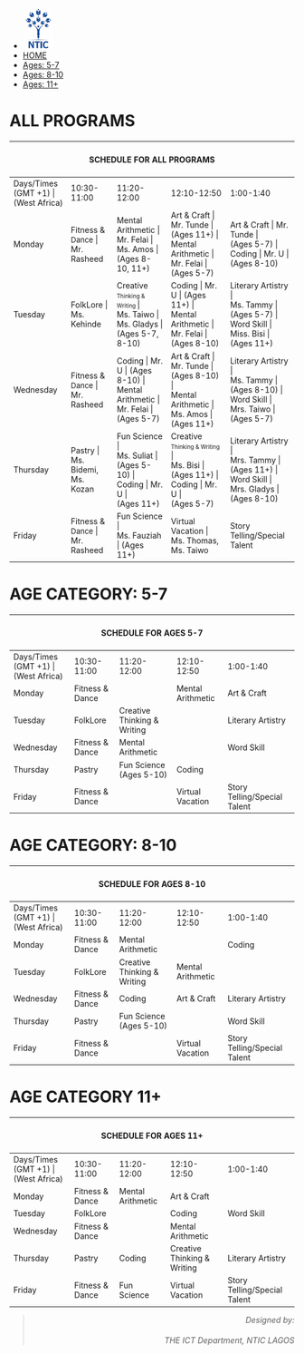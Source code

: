 <!--<!DOCTYPE html>-->
<html>
<head>
    <meta name="viewport" content="width=device-width">
    <title>NTIC SUMMER CAMP PROGRAMS SCHEDULE</title>
    <link href="https://fonts.googleapis.com/css?family=Lato: 100,300,400,700|Luckiest+Guy|Oxygen:300,400" rel="stylesheet">
    <link href="summercamp.css" type="text/css" rel="stylesheet">
    <script src="summercamp.js" defer></script>
</head>
<body>
    <ul class="navigation">
        <li><img src="logo.png" height="70pxpx;"></li>
        <li class="active"><a href="index.html">HOME</a></li>
        <li><a href="Page2.html">Ages: 5-7</a></li>
        <li><a href="#Cat2">Ages: 8-10</a></li>
        <li><a href="#Cat3">Ages: 11+</a></li>
      </ul>
      <div id="TitleBlock">
      </div>
      <div id="Main">
          <h1>ALL PROGRAMS</h1>
          <table id="allprograms">
              <thead>
                  <tr>
                      <th colspan="6">
                          <h4 style="text-align: center;">SCHEDULE FOR ALL PROGRAMS</h4>
                      </th>
                  </tr>
              </thead>
              <tbody>
                  <tr>
                      <td>Days/Times <br> (GMT +1) | (West Africa)</td>
                      <td id="Time1">10:30-11:00</td>
                      <td id="Time2">11:20-12:00</td>
                      <td id="Time3">12:10-12:50</td>
                      <td id="Time4">1:00-1:40</td>
                  </tr>
                  <tr>
                      <td>Monday</td>
                      <td id="Mon1">Fitness & <span style="font-size: 13px;">Dance</span> | <br> Mr. Rasheed</td>
                      <td id="Mon2">Mental Arithmetic | <br> Mr. Felai | Ms. Amos | <br> (Ages 8-10, 11+)</td>
                      <td id="Mon3">Art & Craft | Mr. Tunde | <br> (Ages 11+) | <br> Mental Arithmetic | <br> Mr. Felai | (Ages 5-7)</td>
                      <td id="Mon4">Art & Craft | Mr. Tunde | <br> (Ages 5-7) | <br> Coding | Mr. U | (Ages 8-10)</td>
                  </tr>
                  <tr>
                    <td>Tuesday</td>
                    <td id="Tues1">FolkLore | <br> Ms. Kehinde</td>
                    <td id="Tues2">Creative <span style="font-size: 10px;"> Thinking & Writing </span> | <br> Ms. Taiwo | Ms. Gladys | <br> (Ages 5-7, 8-10)</td>
                    <td id="Tues3">Coding | Mr. U | (Ages 11+) | <br> Mental Arithmetic | Mr. Felai | (Ages 8-10)</td>
                    <td id="Tues4">Literary Artistry | <br> Ms. Tammy | (Ages 5-7) | <br> Word Skill | Miss. Bisi | <br> (Ages 11+)</td>
                </tr>
                <tr>
                    <td>Wednesday</td>
                    <td id="Wed1">Fitness & <span style="font-size: 13px;">Dance</span> | <br> Mr. Rasheed</td>
                    <td id="Wed2">Coding | Mr. U | (Ages 8-10) | <br> Mental Arithmetic | <br> Mr. Felai | (Ages 5-7)</td>
                    <td id="Wed3">Art & Craft | Mr. Tunde | <br> (Ages 8-10) | <br> Mental Arithmetic | <br> Ms. Amos | (Ages 11+)</td>
                    <td id="Wed4">Literary Artistry | <br> Ms. Tammy | (Ages 8-10) | <br> Word Skill | Mrs. Taiwo | <br> (Ages 5-7)</td>
                </tr>
                <tr>
                    <td>Thursday</td>
                    <td id="Thur1">Pastry | <br> Ms. Bidemi, Ms. Kozan</td>
                    <td id="Thur2">Fun Science | <br> Ms. Suliat | (Ages 5-10) | <br> Coding | Mr. U | <br> (Ages 11+)</td>
                    <td id="Thur4">Creative <span style="font-size: 10px;"> Thinking & Writing </span> | <br> Ms. Bisi | (Ages 11+) | <br> Coding | Mr. U | <br> (Ages 5-7)</td>
                    <td id="Thur4">Literary Artistry | <br> Mrs. Tammy | (Ages 11+) | <br> Word Skill | Mrs. Gladys | <br> (Ages 8-10)</td>
                </tr>
                <tr>
                    <td>Friday</td>
                    <td id="Fri1">Fitness & <span style="font-size: 13px;">Dance</span> | <br> Mr. Rasheed</td>
                    <td id="Fri2">Fun Science | <br> Ms. Fauziah | (Ages 11+)</td>
                    <td id="Fri3">Virtual Vacation | <br> Ms. Thomas, Ms. Taiwo</td>
                    <td id="Fri4">Story Telling/Special Talent</td>
                </tr>
              </tbody>
          </table>
      </div>
      <div id="Cat1">
          <h1>AGE CATEGORY: 5-7</h1>
        <table id="cat1programs">
            <thead>
                <tr>
                    <th colspan="6">
                        <h4 style="text-align: center;">SCHEDULE FOR AGES 5-7</h4>
                    </th>
                </tr>
            </thead>
            <tbody>
                <tr>
                    <td>Days/Times <br> (GMT +1) | (West Africa)</td>
                    <td id="Time1">10:30-11:00</td>
                    <td id="Time2">11:20-12:00</td>
                    <td id="Time3">12:10-12:50</td>
                    <td id="Time4">1:00-1:40</td>
                </tr>
                <tr>
                    <td>Monday</td>
                    <td id="Mon1">Fitness & Dance</td>
                    <td id="Mon2"></td>
                    <td id="Mon3">Mental Arithmetic</td>
                    <td id="Mon4">Art & Craft</td>
                </tr>
                <tr>
                  <td>Tuesday</td>
                  <td id="Tues1">FolkLore</td>
                  <td id="Tues2">Creative Thinking & Writing</td>
                  <td id="Tues3"></td>
                  <td id="Tues4">Literary Artistry</td>
              </tr>
              <tr>
                  <td>Wednesday</td>
                  <td id="Wed1">Fitness & Dance</td>
                  <td id="Wed2">Mental Arithmetic</td>
                  <td id="Wed3"></td>
                  <td id="Wed4">Word Skill</td>
              </tr>
              <tr>
                  <td>Thursday</td>
                  <td id="Thur1">Pastry</td>
                  <td id="Thur2">Fun Science (Ages 5-10)</td>
                  <td id="Thur4">Coding</td>
                  <td id="Thur4"></td>
              </tr>
              <tr>
                  <td>Friday</td>
                  <td id="Fri1">Fitness & Dance</td>
                  <td id="Fri2"></td>
                  <td id="Fri3">Virtual Vacation</td>
                  <td id="Fri4">Story Telling/Special Talent</td>
              </tr>
            </tbody>
        </table>
      </div>
      <div id="Cat2">
          <h1>AGE CATEGORY: 8-10</h1>
          <table id="cat2programs">
              <thead>
                  <tr>
                      <th colspan="6">
                          <h4 style="text-align: center;">SCHEDULE FOR AGES 8-10</h4>
                      </th>
                  </tr>
              </thead>
              <tbody>
                <tr>
                    <td>Days/Times <br> (GMT +1) | (West Africa)</td>
                    <td id="Time1">10:30-11:00</td>
                    <td id="Time2">11:20-12:00</td>
                    <td id="Time3">12:10-12:50</td>
                    <td id="Time4">1:00-1:40</td>
                </tr>
                <tr>
                    <td>Monday</td>
                    <td id="Mon1">Fitness & Dance</td>
                    <td id="Mon2">Mental Arithmetic</td>
                    <td id="Mon3"></td>
                    <td id="Mon4">Coding</td>
                </tr>
                <tr>
                  <td>Tuesday</td>
                  <td id="Tues1">FolkLore</td>
                  <td id="Tues2">Creative Thinking & Writing</td>
                  <td id="Tues3">Mental Arithmetic</td>
                  <td id="Tues4"></td>
              </tr>
              <tr>
                  <td>Wednesday</td>
                  <td id="Wed1">Fitness & Dance</td>
                  <td id="Wed2">Coding</td>
                  <td id="Wed3">Art & Craft</td>
                  <td id="Wed4">Literary Artistry</td>
              </tr>
              <tr>
                  <td>Thursday</td>
                  <td id="Thur1">Pastry</td>
                  <td id="Thur2">Fun Science (Ages 5-10)</td>
                  <td id="Thur4"></td>
                  <td id="Thur4">Word Skill</td>
              </tr>
              <tr>
                  <td>Friday</td>
                  <td id="Fri1">Fitness & Dance</td>
                  <td id="Fri2"></td>
                  <td id="Fri3">Virtual Vacation</td>
                  <td id="Fri4">Story Telling/Special Talent</td>
              </tr>
              </tbody>
          </table>
      </div>
      <div id="Cat3">
          <h1>AGE CATEGORY 11+</h1>
          <table id="cat3programs">
            <thead>
                <tr>
                    <th colspan="6">
                        <h4 style="text-align: center;">SCHEDULE FOR AGES 11+</h4>
                    </th>
                </tr>
            </thead>
            <tbody>
                <tr>
                    <td>Days/Times <br> (GMT +1) | (West Africa)</td>
                    <td id="Time1">10:30-11:00</td>
                    <td id="Time2">11:20-12:00</td>
                    <td id="Time3">12:10-12:50</td>
                    <td id="Time4">1:00-1:40</td>
                </tr>
                <tr>
                    <td>Monday</td>
                    <td id="Mon1">Fitness & Dance</td>
                    <td id="Mon2">Mental Arithmetic</td>
                    <td id="Mon3">Art & Craft</td>
                    <td id="Mon4"></td>
                </tr>
                <tr>
                  <td>Tuesday</td>
                  <td id="Tues1">FolkLore</td>
                  <td id="Tues2"></td>
                  <td id="Tues3">Coding</td>
                  <td id="Tues4">Word Skill</td>
              </tr>
              <tr>
                  <td>Wednesday</td>
                  <td id="Wed1">Fitness & Dance</td>
                  <td id="Wed2"></td>
                  <td id="Wed3">Mental Arithmetic</td>
                  <td id="Wed4"></td>
              </tr>
              <tr>
                  <td>Thursday</td>
                  <td id="Thur1">Pastry</td>
                  <td id="Thur2">Coding</td>
                  <td id="Thur4">Creative Thinking & Writing</td>
                  <td id="Thur4">Literary Artistry</td>
              </tr>
              <tr>
                  <td>Friday</td>
                  <td id="Fri1">Fitness & Dance</td>
                  <td id="Fri2">Fun Science</td>
                  <td id="Fri3">Virtual Vacation</td>
                  <td id="Fri4">Story Telling/Special Talent</td>
              </tr>
            </tbody>
        </table>
      </div>
</body>
<footer style="text-align: right;">
    <blockquote><em>Designed by: <h6>THE ICT Department, NTIC LAGOS</h6></em></blockquote>
</footer>
</html>
